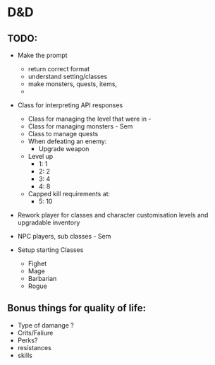 # D&D

## TODO:
 - Make the prompt
   - return correct format
   - understand setting/classes
   - make monsters, quests, items,
   - 
    
 - Class for interpreting API responses 
     - Class for managing the level that were in -
     - Class for managing monsters - Sem
     - Class to manage quests
     - When defeating an enemy:
        - Upgrade weapon
     - Level up
        - 1: 1
        - 2: 2
        - 3: 4
        - 4: 8
     - Capped kill requirements at:
        - 5: 10

- Rework player for classes and character customisation levels and upgradable inventory
  
- NPC players, sub classes - Sem
- Setup starting Classes
    - Fighet
    - Mage
    - Barbarian
    - Rogue

## Bonus things for quality of life:
- Type of damange ?
- Crits/Faliure
- Perks?
 - resistances
 - skills
